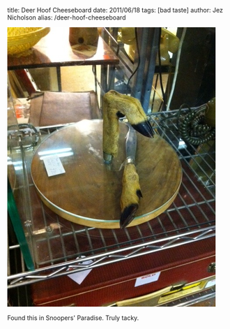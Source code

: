 title: Deer Hoof Cheeseboard
date: 2011/06/18
tags: [bad taste]
author: Jez Nicholson
alias: /deer-hoof-cheeseboard

<div class='p_embed p_image_embed'>
<a href="/media/getfile/files.posterous.com/jnicho02/OEaDWkCTgW614h5bFRFGerQmMB9Q6R6ZWHNb9cDsXMwQAKrjuyXU03bxUugN/photo.jpg"><img alt="Photo" height="640" src="/media/getfile/files.posterous.com/jnicho02/bp5PlD2iTVgaUctQYUwvCubxfd0O45N1qVdCn43ctAZZ1CoZAdZHSOsdANlr/photo.jpg.scaled.500.jpg" width="478" /></a>
</div>
<p>Found this in Snoopers' Paradise. Truly tacky.</p>
